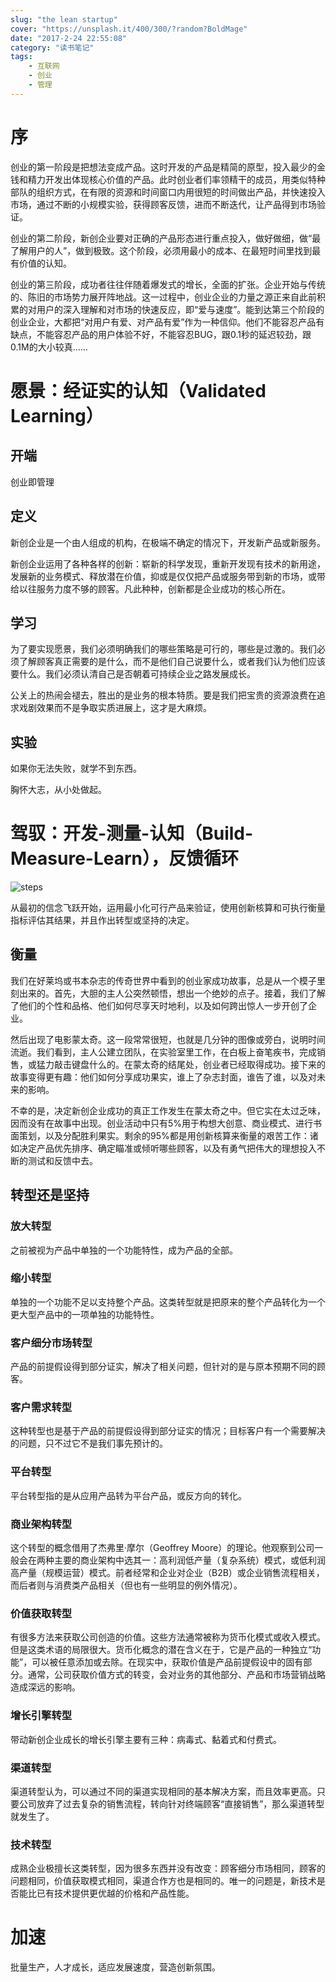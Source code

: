 ```yaml
---
slug: "the lean startup"
cover: "https://unsplash.it/400/300/?random?BoldMage"
date: "2017-2-24 22:55:08"
category: "读书笔记"
tags:
    - 互联网
    - 创业
    - 管理
---
```

# 序

创业的第一阶段是把想法变成产品。这时开发的产品是精简的原型，投入最少的金钱和精力开发出体现核心价值的产品。此时创业者们率领精干的成员，用类似特种部队的组织方式，在有限的资源和时间窗口内用很短的时间做出产品，并快速投入市场，通过不断的小规模实验，获得顾客反馈，进而不断迭代，让产品得到市场验证。

创业的第二阶段，新创企业要对正确的产品形态进行重点投入，做好做细，做“最了解用户的人”，做到极致。这个阶段，必须用最小的成本、在最短时间里找到最有价值的认知。

创业的第三阶段，成功者往往伴随着爆发式的增长，全面的扩张。企业开始与传统的、陈旧的市场势力展开阵地战。这一过程中，创业企业的力量之源正来自此前积累的对用户的深入理解和对市场的快速反应，即“爱与速度”。能到达第三个阶段的创业企业，大都把“对用户有爱、对产品有爱”作为一种信仰。他们不能容忍产品有缺点，不能容忍产品的用户体验不好，不能容忍BUG，跟0.1秒的延迟较劲，跟0.1M的大小较真……

# 愿景：经证实的认知（Validated Learning）

## 开端

创业即管理

## 定义

新创企业是一个由人组成的机构，在极端不确定的情况下，开发新产品或新服务。

新创企业运用了各种各样的创新：崭新的科学发现，重新开发现有技术的新用途，发展新的业务模式、释放潜在价值，抑或是仅仅把产品或服务带到新的市场，或带给以往服务力度不够的顾客。凡此种种，创新都是企业成功的核心所在。

## 学习

为了要实现愿景，我们必须明确我们的哪些策略是可行的，哪些是过激的。我们必须了解顾客真正需要的是什么，而不是他们自己说要什么，或者我们认为他们应该要什么。我们必须认清自己是否朝着可持续企业之路发展成长。

公关上的热闹会褪去，胜出的是业务的根本特质。要是我们把宝贵的资源浪费在追求戏剧效果而不是争取实质进展上，这才是大麻烦。

## 实验

如果你无法失败，就学不到东西。

胸怀大志，从小处做起。

# 驾驭：开发-测量-认知（Build-Measure-Learn），反馈循环

![steps](/images/steps.jpg)

从最初的信念飞跃开始，运用最小化可行产品来验证，使用创新核算和可执行衡量指标评估其结果，并且作出转型或坚持的决定。

## 衡量

我们在好莱坞或书本杂志的传奇世界中看到的创业家成功故事，总是从一个模子里刻出来的。首先，大胆的主人公突然顿悟，想出一个绝妙的点子。接着，我们了解了他们的个性和品格、他们如何尽享天时地利，以及如何跨出惊人一步开创了企业。

然后出现了电影蒙太奇。这一段常常很短，也就是几分钟的图像或旁白，说明时间流逝。我们看到，主人公建立团队，在实验室里工作，在白板上奋笔疾书，完成销售，或猛力敲击键盘什么的。在蒙太奇的结尾处，创业者已经取得成功。接下来的故事变得更有趣：他们如何分享成功果实，谁上了杂志封面，谁告了谁，以及对未来的影响。

不幸的是，决定新创企业成功的真正工作发生在蒙太奇之中。但它实在太过乏味，因而没有在故事中出现。创业活动中只有5%用于构想大创意、商业模式、进行书面策划，以及分配胜利果实。剩余的95%都是用创新核算来衡量的艰苦工作：诸如决定产品优先排序、确定瞄准或倾听哪些顾客，以及有勇气把伟大的理想投入不断的测试和反馈中去。

## 转型还是坚持



### 放大转型


之前被视为产品中单独的一个功能特性，成为产品的全部。

### 缩小转型


单独的一个功能不足以支持整个产品。这类转型就是把原来的整个产品转化为一个更大型产品中的一项单独的功能特性。

### 客户细分市场转型


产品的前提假设得到部分证实，解决了相关问题，但针对的是与原本预期不同的顾客。

### 客户需求转型


这种转型也是基于产品的前提假设得到部分证实的情况；目标客户有一个需要解决的问题，只不过它不是我们事先预计的。

### 平台转型


平台转型指的是从应用产品转为平台产品，或反方向的转化。

### 商业架构转型


这个转型的概念借用了杰弗里·摩尔（Geoffrey Moore）的理论。他观察到公司一般会在两种主要的商业架构中选其一：高利润低产量（复杂系统）模式，或低利润高产量（规模运营）模式。前者经常和企业对企业（B2B）或企业销售流程相关，而后者则与消费类产品相关（但也有一些明显的例外情况）。

### 价值获取转型


有很多方法来获取公司创造的价值。这些方法通常被称为货币化模式或收入模式。但是这类术语的局限很大。货币化概念的潜在含义在于，它是产品的一种独立“功能”，可以被任意添加或去除。在现实中，获取价值是产品前提假设中的固有部分。通常，公司获取价值方式的转变，会对业务的其他部分、产品和市场营销战略造成深远的影响。

### 增长引擎转型


带动新创企业成长的增长引擎主要有三种：病毒式、黏着式和付费式。

### 渠道转型


渠道转型认为，可以通过不同的渠道实现相同的基本解决方案，而且效率更高。只要公司放弃了过去复杂的销售流程，转向针对终端顾客“直接销售”，那么渠道转型就发生了。

### 技术转型


成熟企业极擅长这类转型，因为很多东西并没有改变：顾客细分市场相同，顾客的问题相同，价值获取模式相同，渠道合作方也是相同的。唯一的问题是，新技术是否能比已有技术提供更优越的价格和产品性能。

# 加速

批量生产，人才成长，适应发展速度，营造创新氛围。

